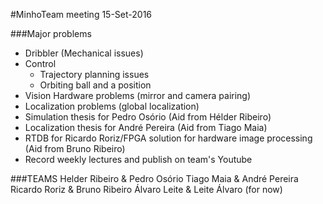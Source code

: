 #MinhoTeam meeting 15-Set-2016

###Major problems   
* Dribbler (Mechanical issues)
* Control
    * Trajectory planning issues
    * Orbiting ball and a position     
* Vision Hardware problems (mirror and camera pairing)
* Localization problems (global localization)
* Simulation thesis for Pedro Osório (Aid from Hélder Ribeiro)
* Localization thesis for André Pereira (Aid from Tiago Maia)
* RTDB for Ricardo Roriz/FPGA solution for hardware image processing (Aid from Bruno Ribeiro)
* Record weekly lectures and publish on team's Youtube

###TEAMS
Helder Ribeiro & Pedro Osório
Tiago Maia & André Pereira
Ricardo Roriz & Bruno Ribeiro
Álvaro Leite & Leite Álvaro (for now)
